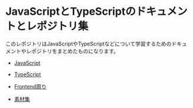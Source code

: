 #  JavaScriptとTypeScriptのドキュメントとレポジトリ集
このレポジトリはJavaScriptやTypeScriptなどについて学習するためのドキュメントやレポジトリをまとめたものになります。

- [JavaScript](/JavaScript.md)
- [TypeScript](/TypeScript.md)

- [Frontend周り](/Frontend.md)
- [素材集](/Material.md)
